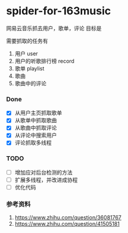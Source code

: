 # spider-for-163music
网易云音乐抓去用户，歌单，评论
目标是

需要抓取的任务有
1. 用户 user
2. 用户的听歌排行榜 record
3. 歌单 playlist
4. 歌曲
5. 歌曲中的评论

### Done
- [x] 从用户主页抓取歌单
- [x] 从歌单中抓取歌曲
- [x] 从歌曲中抓取评论
- [x] 从评论中搜索用户
- [x] 评论抓取多线程

### TODO
- [ ] 增加应对后台检测的方法
- [ ] 扩展多线程，并改进成协程
- [ ] 优化代码

### 参考资料
1. https://www.zhihu.com/question/36081767 
2. https://www.zhihu.com/question/41505181